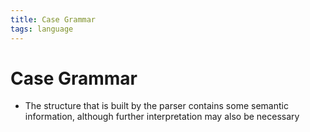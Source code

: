 ```yaml
---
title: Case Grammar
tags: language
---
```


# Case Grammar
- The structure that is built by the parser contains some semantic information, although further interpretation may also be necessary
















































































